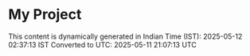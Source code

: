 # My Project

This content is dynamically generated in Indian Time (IST): 2025-05-12 02:37:13 IST
Converted to UTC: 2025-05-11 21:07:13 UTC
